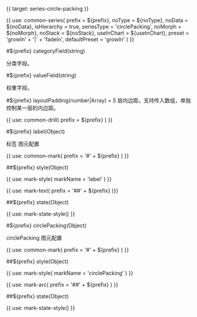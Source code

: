 {{ target: series-circle-packing }}

{{ use: common-series(
  prefix = ${prefix},
  noType = ${noType},
  noData = ${noData},
  isHierarchy = true,
  seriesType = 'circlePacking',
  noMorph = ${noMorph},
  noStack = ${noStack},
  useInChart = ${useInChart},
  preset = 'growIn' + '|' + 'fadeIn',
  defaultPreset = 'growIn'
) }}

#${prefix} categoryField(string)

分类字段。

#${prefix} valueField(string)

权重字段。

#${prefix} layoutPadding(number|Array) = 5
层内边距，支持传入数组，单独控制某一层的内边距。

<!-- 下钻 -->

{{ use: common-drill(
  prefix = ${prefix}
) }}

<!-- Label 图元 -->

#${prefix} label(Object)

标签 图元配置

{{ use: common-mark(
  prefix = '#' + ${prefix}
) }}

##${prefix} style(Object)

{{ use: mark-style(
  markName = 'label'
) }}

{{ use: mark-text(
  prefix = '##' + ${prefix}
)}}

##${prefix} state(Object)

{{ use: mark-state-style() }}

<!-- circlePacking 图元 -->

#${prefix} circlePacking(Object)

circlePacking 图元配置

{{ use: common-mark(
  prefix = '#' + ${prefix}
) }}

##${prefix} style(Object)

{{ use: mark-style(
  markName = 'circlePacking'
) }}

{{ use: mark-arc(
  prefix = '##' + ${prefix}
) }}

##${prefix} state(Object)

{{ use: mark-state-style() }}

